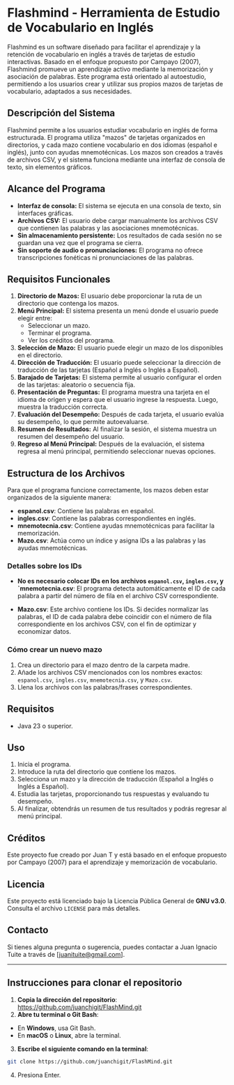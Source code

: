 # Flashmind - Herramienta de Estudio de Vocabulario en Inglés

Flashmind es un software diseñado para facilitar el aprendizaje y la retención de vocabulario en inglés a través de tarjetas de estudio interactivas. Basado en el enfoque propuesto por Campayo (2007), Flashmind promueve un aprendizaje activo mediante la memorización y asociación de palabras. Este programa está orientado al autoestudio, permitiendo a los usuarios crear y utilizar sus propios mazos de tarjetas de vocabulario, adaptados a sus necesidades.

## Descripción del Sistema

Flashmind permite a los usuarios estudiar vocabulario en inglés de forma estructurada. El programa utiliza "mazos" de tarjetas organizados en directorios, y cada mazo contiene vocabulario en dos idiomas (español e inglés), junto con ayudas mnemotécnicas. Los mazos son creados a través de archivos CSV, y el sistema funciona mediante una interfaz de consola de texto, sin elementos gráficos.

## Alcance del Programa

- **Interfaz de consola:** El sistema se ejecuta en una consola de texto, sin interfaces gráficas.
- **Archivos CSV:** El usuario debe cargar manualmente los archivos CSV que contienen las palabras y las asociaciones mnemotécnicas.
- **Sin almacenamiento persistente:** Los resultados de cada sesión no se guardan una vez que el programa se cierra.
- **Sin soporte de audio o pronunciaciones:** El programa no ofrece transcripciones fonéticas ni pronunciaciones de las palabras.

## Requisitos Funcionales

1. **Directorio de Mazos:** El usuario debe proporcionar la ruta de un directorio que contenga los mazos.
2. **Menú Principal:** El sistema presenta un menú donde el usuario puede elegir entre:
    - Seleccionar un mazo.
    - Terminar el programa.
    - Ver los créditos del programa.
3. **Selección de Mazo:** El usuario puede elegir un mazo de los disponibles en el directorio.
4. **Dirección de Traducción:** El usuario puede seleccionar la dirección de traducción de las tarjetas (Español a Inglés o Inglés a Español).
5. **Barajado de Tarjetas:** El sistema permite al usuario configurar el orden de las tarjetas: aleatorio o secuencia fija.
6. **Presentación de Preguntas:** El programa muestra una tarjeta en el idioma de origen y espera que el usuario ingrese la respuesta. Luego, muestra la traducción correcta.
7. **Evaluación del Desempeño:** Después de cada tarjeta, el usuario evalúa su desempeño, lo que permite autoevaluarse.
8. **Resumen de Resultados:** Al finalizar la sesión, el sistema muestra un resumen del desempeño del usuario.
9. **Regreso al Menú Principal:** Después de la evaluación, el sistema regresa al menú principal, permitiendo seleccionar nuevas opciones.

## Estructura de los Archivos

Para que el programa funcione correctamente, los mazos deben estar organizados de la siguiente manera:

- **espanol.csv**: Contiene las palabras en español.
- **ingles.csv**: Contiene las palabras correspondientes en inglés.
- **mnemotecnia.csv**: Contiene ayudas mnemotécnicas para facilitar la memorización.
- **Mazo.csv**: Actúa como un índice y asigna IDs a las palabras y las ayudas mnemotécnicas.

### Detalles sobre los IDs

- **No es necesario colocar IDs en los archivos `espanol.csv`, `ingles.csv`, y `mnemotecnia.csv**: El programa detecta automáticamente el ID de cada palabra a partir del número de fila en el archivo CSV correspondiente.
  
- **Mazo.csv**: Este archivo contiene los IDs. Si decides normalizar las palabras, el ID de cada palabra debe coincidir con el número de fila correspondiente en los archivos CSV, con el fin de optimizar y economizar datos.

### Cómo crear un nuevo mazo

1. Crea un directorio para el mazo dentro de la carpeta madre.
2. Añade los archivos CSV mencionados con los nombres exactos: `espanol.csv`, `ingles.csv`, `mnemotecnia.csv`, y `Mazo.csv`.
3. Llena los archivos con las palabras/frases correspondientes.

## Requisitos

- Java 23 o superior.

## Uso

1. Inicia el programa.
2. Introduce la ruta del directorio que contiene los mazos.
3. Selecciona un mazo y la dirección de traducción (Español a Inglés o Inglés a Español).
4. Estudia las tarjetas, proporcionando tus respuestas y evaluando tu desempeño.
5. Al finalizar, obtendrás un resumen de tus resultados y podrás regresar al menú principal.

## Créditos

Este proyecto fue creado por Juan T y está basado en el enfoque propuesto por Campayo (2007) para el aprendizaje y memorización de vocabulario.

## Licencia

Este proyecto está licenciado bajo la Licencia Pública General de **GNU v3.0**. Consulta el archivo `LICENSE` para más detalles.

## Contacto

Si tienes alguna pregunta o sugerencia, puedes contactar a Juan Ignacio Tuite a través de [juanituite@gmail.com].

---

## Instrucciones para clonar el repositorio

1. **Copia la dirección del repositorio**: https://github.com/juanchigit/FlashMind.git
2. **Abre tu terminal o Git Bash**:
- En **Windows**, usa Git Bash.
- En **macOS** o **Linux**, abre la terminal.

3. **Escribe el siguiente comando en la terminal**:

```bash
git clone https://github.com/juanchigit/FlashMind.git
```

4. Presiona Enter.
